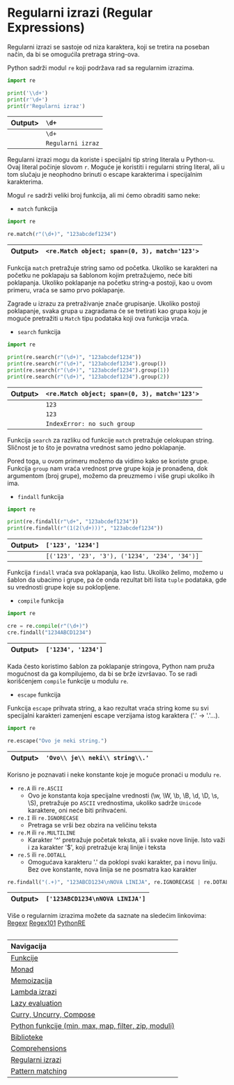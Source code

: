 # Regularni izrazi (Regular Expressions)

Regularni izrazi se sastoje od niza karaktera, koji se tretira na poseban način, da bi se omogućila pretraga string-ova.

Python sadrži modul `re` koji podržava rad sa regularnim izrazima.

```python
import re

print('\\d+')
print(r'\d+')
print(r'Regularni izraz')
```

|Output>|`\d+`|
|-------|:-------|
|       |`\d+`|
|       |`Regularni izraz`|

Regularni izrazi mogu da koriste i specijalni tip string literala u Python-u. Ovaj literal počinje slovom `r`. Moguće je koristiti i regularni string literal, ali u tom slučaju je neophodno brinuti o escape karakterima i specijalnim karakterima.

Mogul `re` sadrži veliki broj funkcija, ali mi ćemo obraditi samo neke:

- `match` funkcija

```python
import re

re.match(r"(\d+)", "123abcdef1234")
```

|Output>|`<re.Match object; span=(0, 3), match='123'>`|
|-------|:-------|

Funkcija `match` pretražuje string samo od početka. Ukoliko se karakteri na početku ne poklapaju sa šablonom kojim pretražujemo, neće biti poklapanja. Ukoliko poklapanje na početku string-a postoji, kao u ovom primeru, vraća se samo prvo poklapanje.

Zagrade u izrazu za pretraživanje znače grupisanje. Ukoliko postoji poklapanje, svaka grupa u zagradama će se tretirati kao grupa koju je moguće pretražiti u `Match` tipu podataka koji ova funkcija vraća.

- `search` funkcija

```python
import re

print(re.search(r"(\d+)", "123abcdef1234"))
print(re.search(r"(\d+)", "123abcdef1234").group())
print(re.search(r"(\d+)", "123abcdef1234").group(1))
print(re.search(r"(\d+)", "123abcdef1234").group(2))
```

|Output>|`<re.Match object; span=(0, 3), match='123'>`|
|-------|:-------|
|       |`123`|
|       |`123`|
|       |`IndexError: no such group`|

Funkcija `search` za razliku od funkcije `match` pretražuje celokupan string. Sličnost je to što je povratna vrednost samo jedno poklapanje.

Pored toga, u ovom primeru možemo da vidimo kako se koriste grupe. Funkcija `group` nam vraća vrednost prve grupe koja je pronađena, dok argumentom (broj grupe), možemo da preuzmemo i više grupi ukoliko ih ima.

- `findall` funkcija

```python
import re

print(re.findall(r"\d+", "123abcdef1234"))
print(re.findall(r"(1(2(\d+)))", "123abcdef1234"))
```

|Output>|`['123', '1234']`|
|-------|:-------|
|       |`[('123', '23', '3'), ('1234', '234', '34')]`|

Funkcija `findall` vraća sva poklapanja, kao listu. Ukoliko želimo, možemo u šablon da ubacimo i grupe, pa će onda rezultat biti lista `tuple` podataka, gde su vrednosti grupe koje su poklopljene.

- `compile` funkcija

```python
import re

cre = re.compile(r"(\d+)")
cre.findall("1234ABCD1234")
```

|Output>|`['1234', '1234']`|
|-------|:-------|

Kada često koristimo šablon za poklapanje stringova, Python nam pruža mogućnost da ga kompilujemo, da bi se brže izvršavao. To se radi korišćenjem `compile` funkcije u modulu `re`.

- `escape` funkcija

Funkcija `escape` prihvata string, a kao rezultat vraća string kome su svi specijalni karakteri zamenjeni escape verzijama istog karaktera ('.' -> '\.'...).

```python
import re

re.escape("Ovo je neki string.")
```

|Output>|`'Ovo\\ je\\ neki\\ string\\.'`|
|-------|:-------|

Korisno je poznavati i neke konstante koje je moguće pronaći u modulu `re`.

- `re.A` ili `re.ASCII`
  - Ovo je konstanta koja specijalne vrednosti (\w, \W, \b, \B, \d, \D, \s, \S), pretražuje po `ASCII` vrednostima, ukoliko sadrže `Unicode` karaktere, oni neće biti prihvaćeni.
- `re.I` ili `re.IGNORECASE`
  - Pretraga se vrši bez obzira na veličinu teksta
- `re.M` ili `re.MULTILINE`
  - Karakter '^' pretražuje početak teksta, ali i svake nove linije. Isto važi i za karakter '$', koji pretražuje kraj linije i teksta
- `re.S` ili `re.DOTALL`
  - Omogućava karakteru '.' da poklopi svaki karakter, pa i novu liniju. Bez ove konstante, nova linija se ne posmatra kao karakter

```python
re.findall("(.+)", "123ABCD1234\nNOVA LINIJA", re.IGNORECASE | re.DOTALL)
```

|Output>|`['123ABCD1234\nNOVA LINIJA']`|
|-------|:-------|

Više o regularnim izrazima možete da saznate na sledećim linkovima:
[Regexr](https://regexr.com/)
[Regex101](https://regex101.com/)
[PythonRE](https://docs.python.org/3/library/re.html)

##

|Navigacija|
|:-------|
|[Funkcije](Funkcije.md)|
|[Monad](Monad.md)|
|[Memoizacija](Memoizacija.md)|
|[Lambda izrazi](Lambda.md)|
|[Lazy evaluation](Lazy.md)|
|[Curry, Uncurry, Compose](Curry.md)|
|[Python funkcije (min, max, map, filter, zip, moduli)](Functions.md)|
|[Biblioteke](Library.md)|
|[Comprehensions](Comprehensions.md)|
|[Regularni izrazi](RegularExpressions.md)|
|[Pattern matching](PatternMatching.md)|